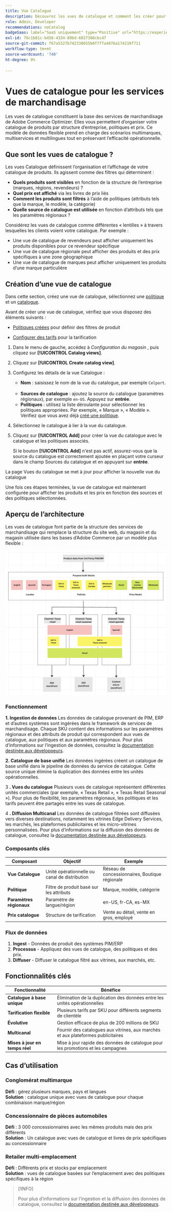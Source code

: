 ```yaml
---
title: Vue Catalogue
description: Découvrez les vues de catalogue et comment les créer pour organiser votre catalogue de produits par structure d’entreprise, politiques et prix.
role: Admin, Developer
recommendations: noCatalog
badgeSaas: label="SaaS uniquement" type="Positive" url="https://experienceleague.adobe.com/fr/docs/commerce/user-guides/product-solutions" tooltip="S’applique uniquement aux projets Adobe Commerce as a Cloud Service et Adobe Commerce Optimizer (infrastructure SaaS gérée par Adobe)."
exl-id: 76c1b81c-b456-4334-89bd-6027308cbc47
source-git-commit: f67a5327b742338655b0f7ffa4076a174219f711
workflow-type: tm+mt
source-wordcount: '740'
ht-degree: 0%

---
```



# Vues de catalogue pour les services de marchandisage

Les vues de catalogue constituent la base des services de marchandisage de Adobe Commerce Optimizer. Elles vous permettent d’organiser votre catalogue de produits par structure d’entreprise, politiques et prix. Ce modèle de données flexible prend en charge des scénarios multimarques, multiservices et multilingues tout en préservant l’efficacité opérationnelle.

## Que sont les vues de catalogue ?

Les vues Catalogue définissent l’organisation et l’affichage de votre catalogue de produits. Ils agissent comme des filtres qui déterminent :

- **Quels produits sont visibles** en fonction de la structure de l’entreprise (marques, régions, revendeurs) ?
- **Quel prix est affiché** via les livres de prix liés
- **Comment les produits sont filtrés** à l’aide de politiques (attributs tels que la marque, le modèle, la catégorie)
- **Quelle source de catalogue est utilisée** en fonction d’attributs tels que les paramètres régionaux ?

Considérez les vues de catalogue comme différentes « lentilles » à travers lesquelles les clients voient votre catalogue. Par exemple :

- Une vue de catalogue de revendeurs peut afficher uniquement les produits disponibles pour ce revendeur spécifique
- Une vue de catalogue régionale peut afficher des produits et des prix spécifiques à une zone géographique
- Une vue de catalogue de marques peut afficher uniquement les produits d’une marque particulière

## Création d’une vue de catalogue

Dans cette section, créez une vue de catalogue, sélectionnez une [politique](policies.md) et un [catalogue](pricebooks.md).

Avant de créer une vue de catalogue, vérifiez que vous disposez des éléments suivants :

- [Politiques créées](policies.md) pour définir des filtres de produit

- [Configurer des tarifs](pricebooks.md) pour la tarification

1. Dans le menu de gauche, accédez à _Configuration du magasin_ , puis cliquez sur **[!UICONTROL Catalog views]**.

1. Cliquez sur **[!UICONTROL Create catalog view]**. &#x200B;

1. Configurez les détails de la vue Catalogue :

   - **Nom** : saisissez le nom de la vue du catalogue, par exemple `Celport`. &#x200B;
   - **Sources de catalogue** : ajoutez la source du catalogue (paramètres régionaux), par exemple `en-US`. Appuyez sur **entrée**.
   - **Politiques** : utilisez la liste déroulante pour sélectionner les politiques appropriées. Par exemple, « Marque », « Modèle ». &#x200B;Vérifiez que vous avez déjà [créé une politique](policies.md).

1. Sélectionnez le catalogue à lier à la vue du catalogue.

1. Cliquez sur **[!UICONTROL Add]** pour créer la vue du catalogue avec le catalogue et les politiques associés.

   Si le bouton **[!UICONTROL Add]** n&#39;est pas actif, assurez-vous que la source du catalogue est correctement ajoutée en plaçant votre curseur dans le champ Sources du catalogue et en appuyant sur **entrée**. &#x200B;

La page Vues du catalogue se met à jour pour afficher la nouvelle vue du catalogue&#x200B;

Une fois ces étapes terminées, la vue de catalogue est maintenant configurée pour afficher les produits et les prix en fonction des sources et des politiques sélectionnées.

## Aperçu de l’architecture

Les vues de catalogue font partie de la structure des services de marchandisage qui remplace la structure du site web, du magasin et du magasin utilisée dans les bases d’Adobe Commerce par un modèle plus flexible :

![[!DNL Merchandising Services] Architecture ](../assets/merchandising-svcs-architecture.png)

### Fonctionnement

**1. Ingestion de données**
Les données de catalogue provenant de PIM, ERP et d’autres systèmes sont ingérées dans le framework de services de marchandisage. Chaque SKU contient des informations sur les paramètres régionaux et des attributs de produit qui correspondent aux vues de catalogue, aux politiques et aux paramètres régionaux. Pour plus d’informations sur l’ingestion de données, consultez la [documentation destinée aux développeurs](https://developer-stage.adobe.com/commerce/services/composable-catalog).

**2. Catalogue de base unifié**
Les données ingérées créent un catalogue de base unifié dans le pipeline de données du service de catalogue. Cette source unique élimine la duplication des données entre les unités opérationnelles.

3 **. Vues du catalogue**
Plusieurs vues de catalogue représentent différentes unités commerciales (par exemple, « Texas Retail », « Texas Retail Seasonal »). Pour plus de flexibilité, les paramètres régionaux, les politiques et les tarifs peuvent être partagés entre les vues de catalogue.

4 **. Diffusion Multicanal**
Les données de catalogue filtrées sont diffusées vers diverses destinations, notamment les vitrines Edge Delivery Services, les marchés, les plateformes publicitaires et les micro-vitrines personnalisées. Pour plus d’informations sur la diffusion des données de catalogue, consultez la [documentation destinée aux développeurs](https://developer-stage.adobe.com/commerce/services/composable-catalog).

### Composants clés

| Composant | Objectif | Exemple |
|---|---|---|
| **Vue Catalogue** | Unité opérationnelle ou canal de distribution | Réseau de concessionnaires, Boutique régionale |
| **Politique** | Filtre de produit basé sur les attributs | Marque, modèle, catégorie |
| **Paramètres régionaux** | Paramètre de langue/région | en-US, fr-CA, es-MX |
| **Prix catalogue** | Structure de tarification | Vente au détail, vente en gros, employé |

### Flux de données

1. **Ingest** - Données de produit des systèmes PIM/ERP
2. **Processus** - Appliquez des vues de catalogue, des politiques et des prix.
3. **Diffuser** - Diffuser le catalogue filtré aux vitrines, aux marchés, etc.

## Fonctionnalités clés

| Fonctionnalité | Bénéfice |
|---|---|
| **Catalogue à base unique** | Élimination de la duplication des données entre les unités opérationnelles |
| **Tarification flexible** | Plusieurs tarifs par SKU pour différents segments de clientèle |
| **Évolutive** | Gestion efficace de plus de 200 millions de SKU |
| **Multicanal** | Fournir des catalogues aux vitrines, aux marchés et aux plateformes publicitaires |
| **Mises à jour en temps réel** | Mise à jour rapide des données de catalogue pour les promotions et les campagnes |

## Cas d’utilisation

### Conglomérat multimarque

**Défi** : gérez plusieurs marques, pays et langues<br>
**Solution** : catalogue unique avec vues de catalogue pour chaque combinaison marque/région

### Concessionnaire de pièces automobiles

**Défi** : 3 000 concessionnaires avec les mêmes produits mais des prix différents<br>
**Solution** : Un catalogue avec vues de catalogue et livres de prix spécifiques au concessionnaire

### Retailer multi-emplacement

**Défi** : Différents prix et stocks par emplacement<br>
**Solution** : vues de catalogue basées sur l’emplacement avec des politiques spécifiques à la région

>[!INFO]
>
>Pour plus d’informations sur l’ingestion et la diffusion des données de catalogue, consultez la [documentation destinée aux développeurs](https://developer-stage.adobe.com/commerce/services/composable-catalog).
